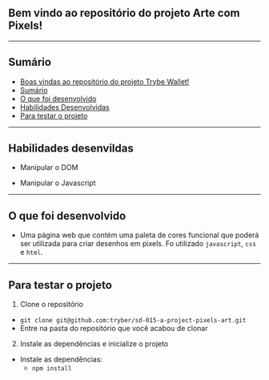 

## Bem vindo ao repositório do projeto Arte com Pixels! <a name="boas-vindas-ao-repositorio-do-projeto-pixels-arte"></a>


---

## Sumário <a name="sumario"></a>

- [Boas vindas ao repositório do projeto Trybe Wallet!](#boas-vindas-ao-repositorio-do-projeto-pixels-arte)
- [Sumário](#sumario)
- [O que foi desenvolvido](#o-que-foi-desenvolvido)
- [Habilidades Desenvolvidas](#habilidades)
- [Para testar o projeto](#testar-o-projeto)

---

## Habilidades desenvildas <a name="habilidades"></a>

- Manipular o DOM

- Manipular o Javascript

---

## O que foi desenvolvido <a name="o-que-foi-desenvolvido"></a>

- Uma página web que contém uma paleta de cores funcional que poderá ser utilizada para criar desenhos em pixels. Fo utilizado `javascript`, `css` e `html`.

---

## Para testar o projeto <a name="testar-o-projeto"></a>

1. Clone o repositório
  * `git clone git@github.com:tryber/sd-015-a-project-pixels-art.git`
  * Entre na pasta do repositório que você acabou de clonar

2. Instale as dependências e inicialize o projeto
  * Instale as dependências:
    * `npm install`

